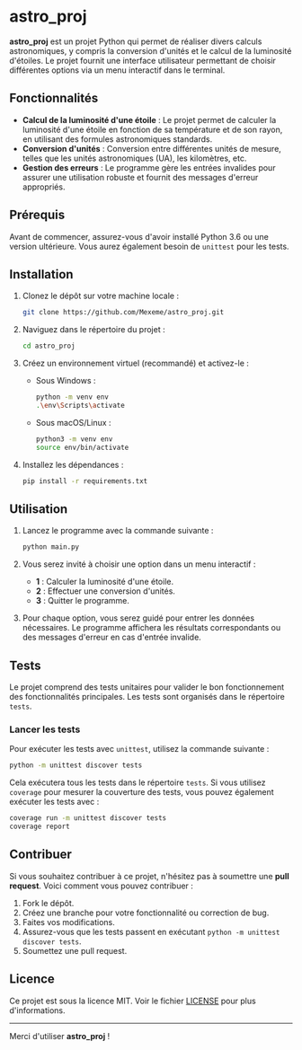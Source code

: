 
# astro_proj

**astro_proj** est un projet Python qui permet de réaliser divers calculs astronomiques, y compris la conversion d'unités et le calcul de la luminosité d'étoiles. Le projet fournit une interface utilisateur permettant de choisir différentes options via un menu interactif dans le terminal.

## Fonctionnalités

- **Calcul de la luminosité d'une étoile** : Le projet permet de calculer la luminosité d'une étoile en fonction de sa température et de son rayon, en utilisant des formules astronomiques standards.
- **Conversion d'unités** : Conversion entre différentes unités de mesure, telles que les unités astronomiques (UA), les kilomètres, etc.
- **Gestion des erreurs** : Le programme gère les entrées invalides pour assurer une utilisation robuste et fournit des messages d'erreur appropriés.

## Prérequis

Avant de commencer, assurez-vous d'avoir installé Python 3.6 ou une version ultérieure. Vous aurez également besoin de `unittest` pour les tests.

## Installation

1. Clonez le dépôt sur votre machine locale :
   ```bash
   git clone https://github.com/Mexeme/astro_proj.git
   ```

2. Naviguez dans le répertoire du projet :
   ```bash
   cd astro_proj
   ```

3. Créez un environnement virtuel (recommandé) et activez-le :
   - Sous Windows :
     ```bash
     python -m venv env
     .\env\Scripts\activate
     ```
   - Sous macOS/Linux :
     ```bash
     python3 -m venv env
     source env/bin/activate
     ```

4. Installez les dépendances :
   ```bash
   pip install -r requirements.txt
   ```

## Utilisation

1. Lancez le programme avec la commande suivante :
   ```bash
   python main.py
   ```

2. Vous serez invité à choisir une option dans un menu interactif :
   - **1** : Calculer la luminosité d'une étoile.
   - **2** : Effectuer une conversion d'unités.
   - **3** : Quitter le programme.

3. Pour chaque option, vous serez guidé pour entrer les données nécessaires. Le programme affichera les résultats correspondants ou des messages d'erreur en cas d'entrée invalide.

## Tests

Le projet comprend des tests unitaires pour valider le bon fonctionnement des fonctionnalités principales. Les tests sont organisés dans le répertoire `tests`.

### Lancer les tests

Pour exécuter les tests avec `unittest`, utilisez la commande suivante :
```bash
python -m unittest discover tests
```

Cela exécutera tous les tests dans le répertoire `tests`. Si vous utilisez `coverage` pour mesurer la couverture des tests, vous pouvez également exécuter les tests avec :
```bash
coverage run -m unittest discover tests
coverage report
```

## Contribuer

Si vous souhaitez contribuer à ce projet, n'hésitez pas à soumettre une **pull request**. Voici comment vous pouvez contribuer :

1. Fork le dépôt.
2. Créez une branche pour votre fonctionnalité ou correction de bug.
3. Faites vos modifications.
4. Assurez-vous que les tests passent en exécutant `python -m unittest discover tests`.
5. Soumettez une pull request.

## Licence

Ce projet est sous la licence MIT. Voir le fichier [LICENSE](LICENSE) pour plus d'informations.

---

Merci d'utiliser **astro_proj** !
